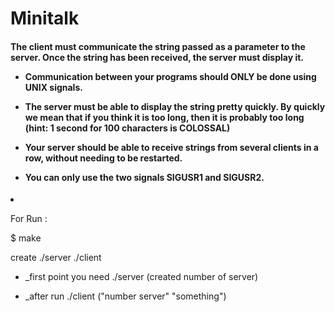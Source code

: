 <h1> Minitalk </h1>

<h4>  The client must communicate the string passed as a parameter to the server. Once
the string has been received, the server must display it.
  
- Communication between your programs should ONLY be done using UNIX signals.
  
- The server must be able to display the string pretty quickly. By quickly we mean
that if you think it is too long, then it is probably too long (hint: 1 second for 100
characters is COLOSSAL)
  
- Your server should be able to receive strings from several clients in a row, without
needing to be restarted.
  
- You can only use the two signals SIGUSR1 and SIGUSR2.</h4>

- For Run :

$ make

create ./server 
       ./client
       
- _first point you need ./server (created number of server)

- _after run ./client ("number server" "something")
